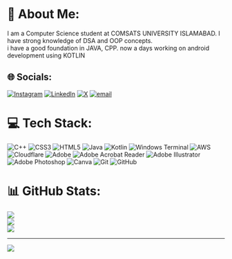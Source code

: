 # 💫 About Me:
I am a Computer Science student at COMSATS UNIVERSITY ISLAMABAD. I have strong knowledge of DSA and OOP concepts.<br>i have a good foundation in JAVA, CPP. now a days working on android development using KOTLIN


## 🌐 Socials:
[![Instagram](https://img.shields.io/badge/Instagram-%23E4405F.svg?logo=Instagram&logoColor=white)](https://instagram.com/khushnood__ahmed) [![LinkedIn](https://img.shields.io/badge/LinkedIn-%230077B5.svg?logo=linkedin&logoColor=white)](https://linkedin.com/in/khushnood956) [![X](https://img.shields.io/badge/X-black.svg?logo=X&logoColor=white)](https://x.com/itxkhushnood) [![email](https://img.shields.io/badge/Email-D14836?logo=gmail&logoColor=white)](mailto:khushnoodahmed956@gmail.com) 

# 💻 Tech Stack:
![C++](https://img.shields.io/badge/c++-%2300599C.svg?style=for-the-badge&logo=c%2B%2B&logoColor=white) ![CSS3](https://img.shields.io/badge/css3-%231572B6.svg?style=for-the-badge&logo=css3&logoColor=white) ![HTML5](https://img.shields.io/badge/html5-%23E34F26.svg?style=for-the-badge&logo=html5&logoColor=white) ![Java](https://img.shields.io/badge/java-%23ED8B00.svg?style=for-the-badge&logo=openjdk&logoColor=white) ![Kotlin](https://img.shields.io/badge/kotlin-%237F52FF.svg?style=for-the-badge&logo=kotlin&logoColor=white) ![Windows Terminal](https://img.shields.io/badge/Windows%20Terminal-%234D4D4D.svg?style=for-the-badge&logo=windows-terminal&logoColor=white) ![AWS](https://img.shields.io/badge/AWS-%23FF9900.svg?style=for-the-badge&logo=amazon-aws&logoColor=white) ![Cloudflare](https://img.shields.io/badge/Cloudflare-F38020?style=for-the-badge&logo=Cloudflare&logoColor=white) ![Adobe](https://img.shields.io/badge/adobe-%23FF0000.svg?style=for-the-badge&logo=adobe&logoColor=white) ![Adobe Acrobat Reader](https://img.shields.io/badge/Adobe%20Acrobat%20Reader-EC1C24.svg?style=for-the-badge&logo=Adobe%20Acrobat%20Reader&logoColor=white) ![Adobe Illustrator](https://img.shields.io/badge/adobe%20illustrator-%23FF9A00.svg?style=for-the-badge&logo=adobe%20illustrator&logoColor=white) ![Adobe Photoshop](https://img.shields.io/badge/adobe%20photoshop-%2331A8FF.svg?style=for-the-badge&logo=adobe%20photoshop&logoColor=white) ![Canva](https://img.shields.io/badge/Canva-%2300C4CC.svg?style=for-the-badge&logo=Canva&logoColor=white) ![Git](https://img.shields.io/badge/git-%23F05033.svg?style=for-the-badge&logo=git&logoColor=white) ![GitHub](https://img.shields.io/badge/github-%23121011.svg?style=for-the-badge&logo=github&logoColor=white)
# 📊 GitHub Stats:
![](https://github-readme-stats.vercel.app/api?username=khushnood956&theme=dark&hide_border=false&include_all_commits=false&count_private=true)<br/>
![](https://nirzak-streak-stats.vercel.app/?user=khushnood956&theme=dark&hide_border=false)<br/>
![](https://github-readme-stats.vercel.app/api/top-langs/?username=khushnood956&theme=dark&hide_border=false&include_all_commits=false&count_private=true&layout=compact)

---
[![](https://visitcount.itsvg.in/api?id=khushnood956&icon=0&color=0)](https://visitcount.itsvg.in)

<!-- Proudly created with GPRM ( https://gprm.itsvg.in ) -->
